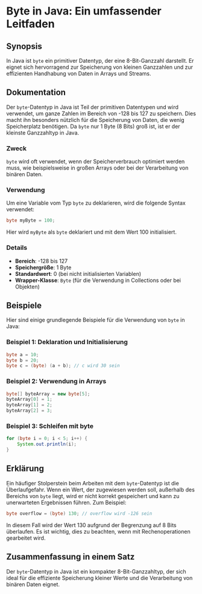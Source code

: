<!--
Meta Description: # Byte in Java: Ein umfassender Leitfaden ## Synopsis In Java ist `byte` ein primitiver Datentyp, der eine 8-Bit-Ganzzahl darstellt. Er eignet sich he...
Meta Keywords: byte, java, der, wird, von
-->

# Byte in Java: Ein umfassender Leitfaden

## Synopsis
In Java ist `byte` ein primitiver Datentyp, der eine 8-Bit-Ganzzahl darstellt. Er eignet sich hervorragend zur Speicherung von kleinen Ganzzahlen und zur effizienten Handhabung von Daten in Arrays und Streams.

## Dokumentation
Der `byte`-Datentyp in Java ist Teil der primitiven Datentypen und wird verwendet, um ganze Zahlen im Bereich von -128 bis 127 zu speichern. Dies macht ihn besonders nützlich für die Speicherung von Daten, die wenig Speicherplatz benötigen. Da `byte` nur 1 Byte (8 Bits) groß ist, ist er der kleinste Ganzzahltyp in Java.

### Zweck
`byte` wird oft verwendet, wenn der Speicherverbrauch optimiert werden muss, wie beispielsweise in großen Arrays oder bei der Verarbeitung von binären Daten.

### Verwendung
Um eine Variable vom Typ `byte` zu deklarieren, wird die folgende Syntax verwendet:

```java
byte myByte = 100;
```

Hier wird `myByte` als `byte` deklariert und mit dem Wert 100 initialisiert.

### Details
- **Bereich**: -128 bis 127
- **Speichergröße**: 1 Byte
- **Standardwert**: 0 (bei nicht initialisierten Variablen)
- **Wrapper-Klasse**: `Byte` (für die Verwendung in Collections oder bei Objekten)

## Beispiele
Hier sind einige grundlegende Beispiele für die Verwendung von `byte` in Java:

### Beispiel 1: Deklaration und Initialisierung
```java
byte a = 10;
byte b = 20;
byte c = (byte) (a + b); // c wird 30 sein
```

### Beispiel 2: Verwendung in Arrays
```java
byte[] byteArray = new byte[5];
byteArray[0] = 1;
byteArray[1] = 2;
byteArray[2] = 3;
```

### Beispiel 3: Schleifen mit byte
```java
for (byte i = 0; i < 5; i++) {
    System.out.println(i);
}
```

## Erklärung
Ein häufiger Stolperstein beim Arbeiten mit dem `byte`-Datentyp ist die Überlaufgefahr. Wenn ein Wert, der zugewiesen werden soll, außerhalb des Bereichs von `byte` liegt, wird er nicht korrekt gespeichert und kann zu unerwarteten Ergebnissen führen. Zum Beispiel:

```java
byte overflow = (byte) 130; // overflow wird -126 sein
```

In diesem Fall wird der Wert 130 aufgrund der Begrenzung auf 8 Bits überlaufen. Es ist wichtig, dies zu beachten, wenn mit Rechenoperationen gearbeitet wird.

## Zusammenfassung in einem Satz
Der `byte`-Datentyp in Java ist ein kompakter 8-Bit-Ganzzahltyp, der sich ideal für die effiziente Speicherung kleiner Werte und die Verarbeitung von binären Daten eignet.